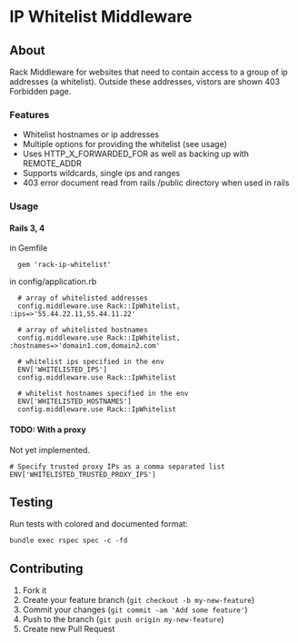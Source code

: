 # IP Whitelist Middleware

## About

Rack Middleware for websites that need to contain access to a group of ip addresses (a whitelist). 
Outside these addresses, vistors are shown 403 Forbidden page.

### Features

* Whitelist hostnames or ip addresses
* Multiple options for providing the whitelist (see usage)
* Uses HTTP_X_FORWARDED_FOR as well as backing up with REMOTE_ADDR
* Supports wildcards, single ips and ranges
* 403 error document read from rails /public directory when used in rails


### Usage

#### Rails 3, 4

in Gemfile

      gem 'rack-ip-whitelist'

in config/application.rb

      # array of whitelisted addresses
      config.middleware.use Rack::IpWhitelist, :ips=>'55.44.22.11,55.44.11.22'
      
      # array of whitelisted hostnames
      config.middleware.use Rack::IpWhitelist, :hostnames=>'domain1.com,domain2.com'
      
      # whitelist ips specified in the env
      ENV['WHITELISTED_IPS']
      config.middleware.use Rack::IpWhitelist

      # whitelist hostnames specified in the env
      ENV['WHITELISTED_HOSTNAMES']
      config.middleware.use Rack::IpWhitelist


#### TODO: With a proxy

Not yet implemented.

    # Specify trusted proxy IPs as a comma separated list
    ENV['WHITELISTED_TRUSTED_PROXY_IPS']


## Testing

Run tests with colored and documented format:

    bundle exec rspec spec -c -fd

## Contributing

1. Fork it
2. Create your feature branch (`git checkout -b my-new-feature`)
3. Commit your changes (`git commit -am 'Add some feature'`)
4. Push to the branch (`git push origin my-new-feature`)
5. Create new Pull Request

